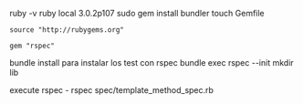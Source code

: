 ruby -v
ruby local 3.0.2p107
sudo gem install bundler 
touch Gemfile

	source "http://rubygems.org"

	gem "rspec"
 
bundle install 
para instalar los test con rspec
bundle exec rspec --init
mkdir lib


execute rspec
	- rspec spec/template_method_spec.rb 
